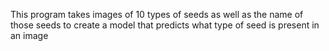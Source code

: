 This program takes images of 10 types of seeds as well as the name of those seeds to create a model that predicts what type of seed is present in an image
